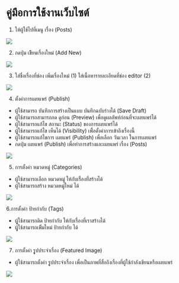 # คู่มือการใช้งานเว็บไซต์

1. ให้ผู้ใช้ไปที่เมนู เรื่อง \(Posts\)

![](https://wpman.org/wp-content/uploads/2018/02/2018-02-17_11h07_52.png)

2. กดปุ่ม เขีียนเรื่องใหม่ \(Add New\)

![](https://wpman.org/wp-content/uploads/2018/02/2018-02-17_11h15_42.png)

3. ใส่ชื่อเรื่องที่ช่อง เพิ่มเรื่องใหม่ \(1\) ใส่เนื้อหารายละเอียดที่ช่อง editor \(2\)

![](https://wpman.org/wp-content/uploads/2018/02/2018-02-17_11h25_32.png)

4. ตั้งค่าการเผยแพร่ \(Publish\)

* ผู้ใช้สามารถ บันทึกการสร้างเป็นแบบ บันทึกฉบับร่างได้ \(Save Draft\)
* ผู้ใช้สามารถสามารถกด ดูก่อน \(Preview\) เพื่อดูผลลัพท์ก่อนที่จะเผยแพร่ได้
* ผู้ใช้สามารถแก้ไข สถานะ \(Status\) ของการเผยแพร่ได้
* ผูู้ใช้สามารถแก้ไข เห็นได้ \(Visibility\) เพ่ื่อตั้งค่าการเข้าถึงเรื่องนี้
* ผู้ใช้สามารถแก้ไขการ เผยแพร่ \(Publish\) เพื่อเลือก วันเวลา ในการเผยแพร่
* กดปุ่ม เผยแพร่ \(Publish\) เพื่อทำการสร้างและเผยแพร่ เรื่อง \(Posts\)

![](https://wpman.org/wp-content/uploads/2018/02/2018-02-17_11h36_45.png)

5. การตั้งค่า หมวดหมู่ \(Categories\)

* ผู้ใช้สามารถเลือก หมวดหมู่ ให้กับเรื่่องท่ี่สร้างได้
* ผู้ใช้สามารถสร้าง หมวดหมู่ใหม่ ได้

![](https://wpman.org/wp-content/uploads/2018/02/2018-02-17_11h39_43.png)

6.การตั้งค่า ป้ายกำกับ \(Tags\)

* ผูู้ใช้สามารถติด ป้ายกำกับ ให้กับเรื่องที่เราสร้างได้
* ผูู้ใช้สามารถเพิิ่มใหม่ ป้ายกำกับ ได้

![](https://wpman.org/wp-content/uploads/2018/02/2018-02-17_13h15_42.png)

7. การตั้งค่า รููปประจำเรื่อง \(Featured Image\)

* ผู้ใช้สามารถตั้งค่า รููปประจำเรื่อง เพื่อเป็นภาพที่สื่อถึงเรื่องที่ผู้ใช้กำลังเขียนหรือเผยแพร่

![](https://wpman.org/wp-content/uploads/2018/02/2018-02-17_11h40_45.png)

